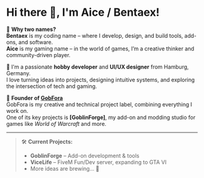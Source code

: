 # Hi there 👋, I'm Aice / Bentaex!

🧠 **Why two names?**  
**Bentaex** is my coding name – where I develop, design, and build tools, add-ons, and software.  
**Aice** is my gaming name – in the world of games, I’m a creative thinker and community-driven player.

🎨 I'm a passionate **hobby developer** and **UI/UX designer** from Hamburg, Germany.  
I love turning ideas into projects, designing intuitive systems, and exploring the intersection of tech and gaming.

🚀 **Founder of [GobFora](https://gobfora.de)**  
GobFora is my creative and technical project label, combining everything I work on.  
One of its key projects is **[GoblinForge]**, my add-on and modding studio for games like *World of Warcraft* and more.

---

> 🛠 **Current Projects:**  
> - **GoblinForge** – Add-on development & tools  
> - **ViceLife** – FiveM Fun/Dev server, expanding to GTA VI  
> - More ideas are brewing... 🎯
